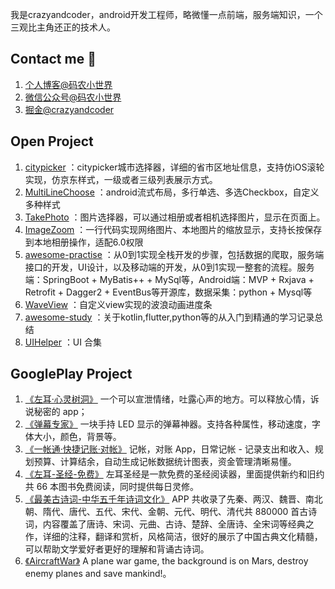 

我是crazyandcoder，android开发工程师，略微懂一点前端，服务端知识，一个三观比主角还正的技术人。

## Contact me 📱

1. [个人博客@码农小世界](https://crazyandcoder.work/)
2. [微信公众号@码农小世界](https://www.yuque.com/crazyandcoder/vv3vp0/uh615g) 
3. [掘金@crazyandcoder](https://juejin.cn/user/2594503168892711) 


## Open Project

1. [citypicker](https://github.com/crazyandcoder/citypicker) ：citypicker城市选择器，详细的省市区地址信息，支持仿iOS滚轮实现，仿京东样式，一级或者三级列表展示方式。
2. [MultiLineChoose](https://github.com/crazyandcoder/MultiLineChoose) ：android流式布局，多行单选、多选Checkbox，自定义多种样式
3. [TakePhoto](https://github.com/crazyandcoder/TakePhoto) ：图片选择器，可以通过相册或者相机选择图片，显示在页面上。
4. [ImageZoom](https://github.com/crazyandcoder/ImageZoom) ：一行代码实现网络图片、本地图片的缩放显示，支持长按保存到本地相册操作，适配6.0权限
5. [awesome-practise](https://github.com/crazyandcoder/awesome-practise) ：从0到1实现全栈开发的步骤，包括数据的爬取，服务端接口的开发，UI设计，以及移动端的开发，从0到1实现一整套的流程。服务端：SpringBoot + MyBatis++ + MySql等，Android端：MVP + Rxjava + Retrofit + Dagger2 + EventBus等开源库，数据采集：python + Mysql等
6. [WaveView](https://github.com/crazyandcoder/WaveView) ：自定义view实现的波浪动画进度条
7. [awesome-study](https://github.com/crazyandcoder/awesome-study) ：关于kotlin,flutter,python等的从入门到精通的学习记录总结
8. [UIHelper](https://github.com/crazyandcoder/UIHelper) ：UI 合集


## GooglePlay Project
1. [《左耳·心灵树洞》](https://play.google.com/store/apps/details?id=com.crazyandcoder.treehole) 一个可以宣泄情绪，吐露心声的地方。可以释放心情，诉说秘密的 app；
2. [《弹幕专家》](https://play.google.com/store/apps/details?id=com.crazyandcoder.barrage.led) 一块手持 LED 显示的弹幕神器。支持各种属性，移动速度，字体大小，颜色，背景等。
3. [《一帐通·快捷记账·对帐》](https://play.google.com/store/apps/details?id=com.crazyandcoder.financial) 记帐，对账 App，日常记帐 - 记录支出和收入、规划预算、计算结余，自动生成记帐数据统计图表，资金管理清晰易懂。
4. [《左耳-圣经-免费》](https://play.google.com/store/apps/details?id=com.crazyandcoder.bible) 左耳圣经是一款免费的圣经阅读器，里面提供新约和旧约共 66 本图书免费阅读，同时提供每日灵修。
5. [《最美古诗词-中华五千年诗词文化》](https://play.google.com/store/apps/details?id=com.crazyandcoder.poem) APP 共收录了先秦、两汉、魏晋、南北朝、隋代、唐代、五代、宋代、金朝、元代、明代、清代共 880000 首古诗词，内容覆盖了唐诗、宋词、元曲、古诗、楚辞、全唐诗、全宋词等经典之作，详细的注释，翻译和赏析，风格简洁，很好的展示了中国古典文化精髓，可以帮助文学爱好者更好的理解和背诵古诗词。
6. [《AircraftWar》](https://play.google.com/store/apps/details?id=com.crazyandcoder.aircraftwar) A plane war game, the background is on Mars, destroy enemy planes and save mankind!。
